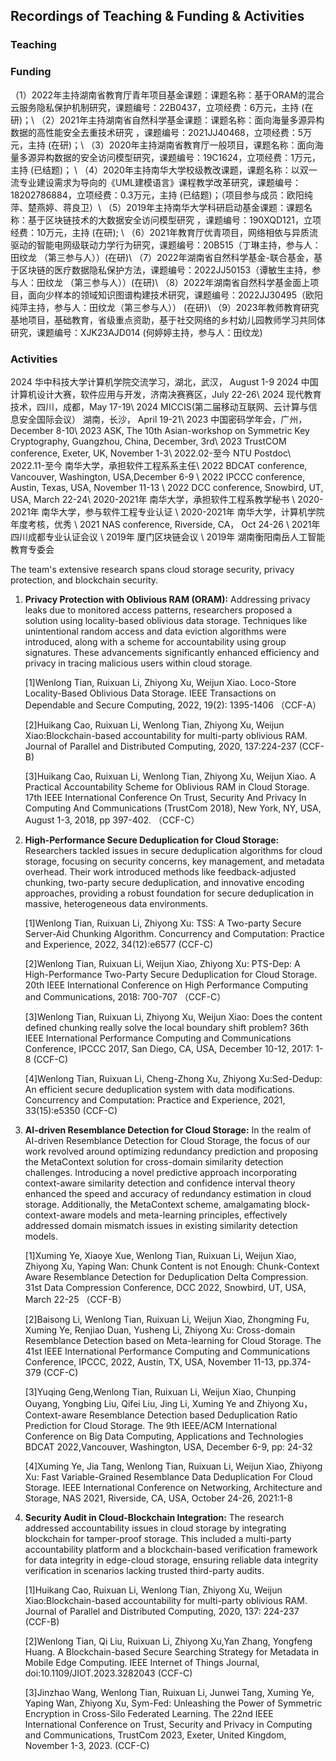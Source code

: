 ## Recordings of Teaching & Funding & Activities 

### Teaching



### Funding
（1）2022年主持湖南省教育厅青年项目基金课题：课题名称：基于ORAM的混合云服务隐私保护机制研究，课题编号：22B0437，立项经费：6万元，主持 (在研)；\\
（2）2021年主持湖南省自然科学基金课题：课题名称：面向海量多源异构数据的高性能安全去重技术研究 ，课题编号：2021JJ40468，立项经费：5万元，主持 (在研)；\\
（3）2020年主持湖南省教育厅一般项目，课题名称：面向海量多源异构数据的安全访问模型研究，课题编号：19C1624，立项经费：1万元，主持 (已结题)； \\
（4）2020年主持南华大学校级教改课题，课题名称：以双一流专业建设需求为导向的《UML建模语言》课程教学改革研究，课题编号：18202786884，立项经费：0.3万元，主持 (已结题)；（项目参与成员：欧阳纯萍、楚燕婷、蒋良卫）\\
（5）2019年主持南华大学科研启动基金课题：课题名称：基于区块链技术的大数据安全访问模型研究 ，课题编号：190XQD121，立项经费：10万元，主持 (在研); \\
（6）2021年教育厅优青项目，网络相依与异质流驱动的智能电网级联动力学行为研究，课题编号：20B515（丁琳主持，参与人：田纹龙 （第三参与人））(在研)\\
（7）2022年湖南省自然科学基金-联合基金，基于区块链的医疗数据隐私保护方法，课题编号：2022JJ50153（谭敏生主持，参与人：田纹龙 （第三参与人））(在研)\\
（8）2022年湖南省自然科学基金面上项目，面向少样本的领域知识图谱构建技术研究，课题编号：2022JJ30495（欧阳纯萍主持，参与人：田纹龙（第三参与人）） (在研)\\
（9）2023年教师教育研究基地项目，基础教育，省级重点资助，基于社交网络的乡村幼儿园教师学习共同体研究，课题编号：XJK23AJD014 (何婷婷主持，参与人：田纹龙)

  




### Activities
2024         华中科技大学计算机学院交流学习，湖北，武汉， August 1-9
2024         中国计算机设计大赛，软件应用与开发，济南决赛赛区，July 22-26\\
2024         现代教育技术，四川，成都，May 17-19\\
2024         MICCIS(第二届移动互联网、云计算与信息安全国际会议） 湖南，长沙， April 19-21\\
2023         中国密码学年会，广州，December 8-10\\
2023         ASK, The 10th Asian-workshop on Symmetric Key Cryptography, Guangzhou, China, December, 3rd\\
2023         TrustCOM conference, Exeter, UK, November 1-3\\
2022.02-至今     NTU Postdoc\\
2022.11-至今     南华大学，承担软件工程系系主任\\
2022         BDCAT conference, Vancouver, Washington, USA,December 6-9 \\
2022         IPCCC conference, Austin, Texas, USA, November 11-13 \\
2022         DCC conference, Snowbird, UT, USA,   March 22-24\\
2020-2021年  南华大学，承担软件工程系教学秘书 \\
2020-2021年  南华大学，参与软件工程专业认证 \\
2020-2021年  南华大学，计算机学院年度考核，优秀 \\
2021         NAS  conference, Riverside, CA， Oct 24-26 \\
2021年   四川成都专业认证会议  \\
2019年   厦门区块链会议 \\
2019年   湖南衡阳南岳人工智能教育专委会




The team's extensive research spans cloud storage security, privacy protection, and blockchain security. 

1. **Privacy Protection with Oblivious RAM (ORAM):** Addressing privacy leaks due to monitored access patterns, researchers proposed a solution using locality-based oblivious data storage. Techniques like unintentional random access and data eviction algorithms were introduced, along with a scheme for accountability using group signatures. These advancements significantly enhanced efficiency and privacy in tracing malicious users within cloud storage.

   [1]Wenlong Tian, Ruixuan Li, Zhiyong Xu, Weijun Xiao. Loco-Store Locality-Based Oblivious Data Storage. IEEE Transactions on Dependable and Secure Computing, 2022, 19(2): 1395-1406 （CCF-A） 

   [2]Huikang Cao, Ruixuan Li, Wenlong Tian, Zhiyong Xu, Weijun Xiao:Blockchain-based accountability for multi-party oblivious RAM. Journal of Parallel and Distributed Computing, 2020, 137:224-237 (CCF-B) 

   [3]Huikang Cao, Ruixuan Li, Wenlong Tian, Zhiyong Xu, Weijun Xiao. A Practical Accountability Scheme for Oblivious RAM in Cloud Storage. 17th IEEE International Conference On Trust, Security And Privacy In Computing And Communications (TrustCom 2018), New York, NY, USA, August 1-3, 2018, pp 397-402. （CCF-C）

2. **High-Performance Secure Deduplication for Cloud Storage:** Researchers tackled issues in secure deduplication algorithms for cloud storage, focusing on security concerns, key management, and metadata overhead. Their work introduced methods like feedback-adjusted chunking, two-party secure deduplication, and innovative encoding approaches, providing a robust foundation for secure deduplication in massive, heterogeneous data environments.

   [1]Wenlong Tian, Ruixuan Li, Zhiyong Xu: TSS: A Two-party Secure Server-Aid Chunking Algorithm. Concurrency and Computation: Practice and Experience, 2022, 34(12):e6577  (CCF-C) 

   [2]Wenlong Tian, Ruixuan Li, Weijun Xiao, Zhiyong Xu: PTS-Dep: A High-Performance Two-Party Secure Deduplication for Cloud Storage. 20th IEEE International Conference on High Performance Computing and Communications, 2018: 700-707 （CCF-C） 

   [3]Wenlong Tian, Ruixuan Li, Zhiyong Xu, Weijun Xiao: Does the content defined chunking really solve the local boundary shift problem? 36th IEEE International Performance Computing and Communications Conference, IPCCC 2017, San Diego, CA, USA, December 10-12, 2017: 1-8 (CCF-C) 

   [4]Wenlong Tian, Ruixuan Li, Cheng-Zhong Xu, Zhiyong Xu:Sed-Dedup: An efficient secure deduplication system with data modifications. Concurrency and Computation: Practice and Experience, 2021, 33(15):e5350  (CCF-C)

3. **AI-driven Resemblance Detection for Cloud Storage:** In the realm of AI-driven Resemblance Detection for Cloud Storage, the focus of our work revolved around optimizing redundancy prediction and proposing the MetaContext solution for cross-domain similarity detection challenges. Introducing a novel predictive approach incorporating context-aware similarity detection and confidence interval theory enhanced the speed and accuracy of redundancy estimation in cloud storage. Additionally, the MetaContext scheme, amalgamating block-context-aware models and meta-learning principles, effectively addressed domain mismatch issues in existing similarity detection models.

   [1]Xuming Ye, Xiaoye Xue, Wenlong Tian, Ruixuan Li, Weijun Xiao, Zhiyong Xu, Yaping Wan: Chunk Content is not Enough: Chunk-Context Aware Resemblance Detection for Deduplication Delta Compression. 31st Data Compression Conference, DCC 2022, Snowbird, UT, USA, March 22-25 （CCF-B） 

   [2]Baisong Li, Wenlong Tian, Ruixuan Li, Weijun Xiao, Zhongming Fu, Xuming Ye, Renjiao Duan, Yusheng Li, Zhiyong Xu: Cross-domain Resemblance Detection based on Meta-learning for Cloud Storage. The 41st IEEE International Performance Computing and Communications Conference, IPCCC, 2022, Austin, TX, USA, November 11-13, pp.374-379 (CCF-C)

   [3]Yuqing Geng,Wenlong Tian, Ruixuan Li, Weijun Xiao, Chunping Ouyang, Yongbing Liu, Qifei Liu, Jing Li, Xuming Ye and Zhiyong Xu，Context-aware Resemblance Detection based Deduplication Ratio Prediction for Cloud Storage. The 9th IEEE/ACM International Conference on Big Data Computing, Applications and Technologies BDCAT 2022,Vancouver, Washington, USA, December 6-9, pp: 24-32 

   [4]Xuming Ye, Jia Tang, Wenlong Tian, Ruixuan Li, Weijun Xiao, Zhiyong Xu: Fast Variable-Grained Resemblance Data Deduplication For Cloud Storage. IEEE International Conference on Networking, Architecture and Storage, NAS 2021, Riverside, CA, USA, October 24-26, 2021:1-8 

4. **Security Audit in Cloud-Blockchain Integration:** The research addressed accountability issues in cloud storage by integrating blockchain for tamper-proof storage. This included a multi-party accountability platform and a blockchain-based verification framework for data integrity in edge-cloud storage, ensuring reliable data integrity verification in scenarios lacking trusted third-party audits.

   [1]Huikang Cao, Ruixuan Li, Wenlong Tian, Zhiyong Xu, Weijun Xiao:Blockchain-based accountability for multi-party oblivious RAM. Journal of Parallel and Distributed Computing, 2020, 137: 224-237  (CCF-B)   

   [2]Wenlong Tian, Qi Liu, Ruixuan Li, Zhiyong Xu,Yan Zhang, Yongfeng Huang. A Blockchain-based Secure Searching Strategy for Metadata in Mobile Edge Computing. IEEE Internet of Things Journal, doi:10.1109/JIOT.2023.3282043 (CCF-C)   

   [3]Jinzhao Wang, Wenlong Tian, Ruixuan Li, Junwei Tang, Xuming Ye, Yaping Wan, Zhiyong Xu, Sym-Fed: Unleashing the Power of Symmetric Encryption in Cross-Silo Federated Learning. The 22nd IEEE International Conference on Trust, Security and Privacy in Computing and Communications, TrustCom 2023, Exeter, United Kingdom, November 1-3, 2023. (CCF-C)   


